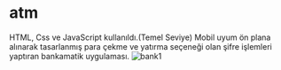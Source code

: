 # atm
HTML, Css ve JavaScript kullanıldı.(Temel Seviye)
Mobil uyum ön plana alınarak tasarlanmış para çekme ve yatırma seçeneği olan şifre işlemleri yaptıran bankamatik uygulaması.
![bank1](https://user-images.githubusercontent.com/116227509/216910916-f4ed174a-b586-4b8d-92ac-62a1053f09dc.png)
